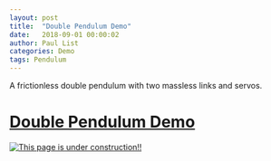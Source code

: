 ```yaml
---
layout: post
title:  "Double Pendulum Demo"
date:   2018-09-01 00:00:02
author: Paul List
categories: Demo
tags: Pendulum
---
```


A frictionless double pendulum with two massless links and servos.

# [Double Pendulum Demo](https://listpau.github.io/pendulum/pendularm2.html)

<a href="//https://github.com/listpau/demo/blob/gh-pages/assets/constructiontrucks.gif" data-lightbox="constructiontrucks" data-title="Under Construction!!">
  <img src="//https://github.com/listpau/demo/blob/gh-pages/assets/constructiontrucks.gif" title="This page is under construction!!">
</a>
